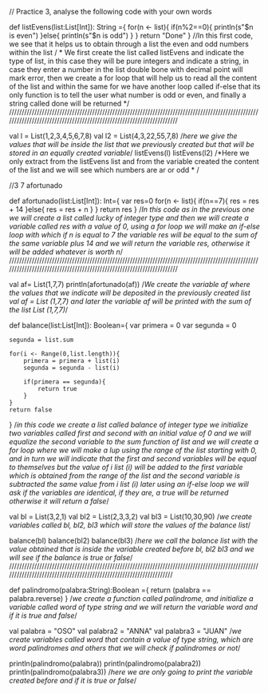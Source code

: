 
// Practice 3, analyse the following code with your own words

def listEvens(list:List[Int]): String ={
    for(n <- list){
        if(n%2==0){
            println(s"$n is even")
        }else{
            println(s"$n is odd")
        }
    }
    return "Done"
}
//In this first code, we see that it helps us to obtain through a list the even and odd numbers within the list
/ * We first create the list called listEvens and indicate the type of list, in this case they will be pure integers and indicate a string, in case they enter a number in the list
double bone with decimal point will mark error, then we create a for loop that will help us to read all the content of the list and within the same for we have
another loop called if-else that its only function is to tell the user what number is odd or even, and finally a string called done will be returned */
//////////////////////////////////////////////////////////////////////////////////////////////////////////////////////////////////////////////////////////////////////

val l = List(1,2,3,4,5,6,7,8)
val l2 = List(4,3,22,55,7,8)
/*here we give the values that will be inside the list that we previously created but that will be stored in an equally created variable*/ 
listEvens(l)
listEvens(l2)
/*Here we only extract from the listEvens list and from the variable created the content of the list and we will see which numbers are ar or odd * /

//3 7 afortunado

def afortunado(list:List[Int]): Int={
    var res=0
    for(n <- list){
        if(n==7){
            res = res + 14
        }else{
            res = res + n
        }
    }
    return res
}
/*In this code as in the previous one we will create a list called lucky of integer type and then we will create a variable called res
with a value of 0, using a for loop we will make an if-else loop with which if n is equal to 7 the variable res will be equal to the sum of the same variable
plus 14 and we will return the variable res, otherwise it will be added whatever is worth n*/ 
//////////////////////////////////////////////////////////////////////////////////////////////////////////////////////////////////////////////////////////////////////

val af= List(1,7,7)
println(afortunado(af))
/*We create the variable af where the values that we indicate will be deposited in the previously created list val af = List (1,7,7)
and later the variable af will be printed with the sum of the list List (1,7,7)*/ 

def balance(list:List[Int]): Boolean={
    var primera = 0
    var segunda = 0

    segunda = list.sum

    for(i <- Range(0,list.length)){
        primera = primera + list(i)
        segunda = segunda - list(i)

        if(primera == segunda){
            return true
        }
    }
    return false 
}
/*in this code we create a list called balance of integer type we initialize two variables called
first and second with an initial value of 0 and we will equalize the second variable to the sum function of list
and we will create a for loop where we will make a lup using the range of the list starting with 0,
and in turn we will indicate that the first and second variables will be equal to themselves but the value of i list (i) will be added to the first variable
which is obtained from the range of the list and the second variable is subtracted the same value from i list (i)
later using an if-else loop we will ask if the variables are identical, if they are, a true will be returned
otherwise it will return a false*/

val bl = List(3,2,1)
val bl2 = List(2,3,3,2)
val bl3 = List(10,30,90)
/*we create variables called bl, bl2, bl3 which will store the values of the balance list*/

balance(bl)
balance(bl2)
balance(bl3)
/*here we call the balance list with the value obtained that is inside the variable created before
bl, bl2 bl3 and we will see if the balance is true or false*/
////////////////////////////////////////////////////////////////////////////////////////////////////////////////////////////////////////////////////////////////////

def palindromo(palabra:String):Boolean ={
    return (palabra == palabra.reverse)
}
/*we create a function called palindrome, and initialize a variable called word of type string
and we will return the variable word and if it is true and false*/

val palabra = "OSO"
val palabra2 = "ANNA"
val palabra3 = "JUAN"
/*we create variables called word that contain a value of type string, which are word palindromes and others that
we will check if palindromes or not*/

println(palindromo(palabra))
println(palindromo(palabra2))
println(palindromo(palabra3))
/*here we are only going to print the variable created before and if it is true or false*/
